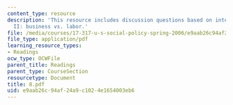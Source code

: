 ```yaml
---
content_type: resource
description: 'This resource includes discussion questions based on interest groups
  II: business vs. labor.'
file: /media/courses/17-317-u-s-social-policy-spring-2006/e9aab26c94af24a9c1024e1654003eb6_8.pdf
file_type: application/pdf
learning_resource_types:
- Readings
ocw_type: OCWFile
parent_title: Readings
parent_type: CourseSection
resourcetype: Document
title: 8.pdf
uid: e9aab26c-94af-24a9-c102-4e1654003eb6
---
```

